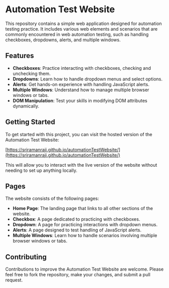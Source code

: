 # Automation Test Website

This repository contains a simple web application designed for automation testing practice. It includes various web elements and scenarios that are commonly encountered in web automation testing, such as handling checkboxes, dropdowns, alerts, and multiple windows.

## Features

- **Checkboxes**: Practice interacting with checkboxes, checking and unchecking them.
- **Dropdowns**: Learn how to handle dropdown menus and select options.
- **Alerts**: Get hands-on experience with handling JavaScript alerts.
- **Multiple Windows**: Understand how to manage multiple browser windows or tabs.
- **DOM Manipulation**: Test your skills in modifying DOM attributes dynamically.

## Getting Started

To get started with this project, you can visit the hosted version of the Automation Test Website:

[https://sriramanraji.github.io/automationTestWebsite/](https://sriramanraji.github.io/automationTestWebsite/)

This will allow you to interact with the live version of the website without needing to set up anything locally.

## Pages

The website consists of the following pages:

- **Home Page**: The landing page that links to all other sections of the website.
- **Checkbox**: A page dedicated to practicing with checkboxes.
- **Dropdown**: A page for practicing interactions with dropdown menus.
- **Alerts**: A page designed to test handling of JavaScript alerts.
- **Multiple Windows**: Learn how to handle scenarios involving multiple browser windows or tabs.

## Contributing

Contributions to improve the Automation Test Website are welcome. Please feel free to fork the repository, make your changes, and submit a pull request.
